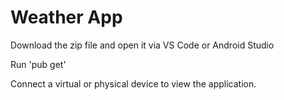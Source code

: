 # Weather App

Download the zip file and open it via VS Code or Android Studio

Run 'pub get'

Connect a virtual or physical device to view the application.
